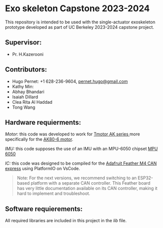 # Exo skeleton Capstone 2023-2024


This repository is intended to be used with the single-actuator exoskeleton prototype developed as part of UC Berkeley 2023-2024 capstone project.

## Supervisor:
- Pr. H.Kazerooni

## Contributors:
- Hugo Pernet: +1 628-236-9604, pernet.hugo@gmail.com
- Kathy Min: 
- Abhay Bhandari
- Isaiah Dillard
- Clea Rita Al Haddad
- Tong Wang

## Hardware requierments:
_Motor:_
this code was developed to work for [Tmotor AK series ](https://breakdance.github.io/breakdance/) more specifically for the [AK80-6 motor](https://store.tmotor.com/images/file/202208/251661393360838805.pdf).

_IMU:_
this code supposes the use of an IMU with an MPU-6050 chipset [MPU 6050](https://invensense.tdk.com/wp-content/uploads/2015/02/MPU-6000-Datasheet1.pdf)

_IC:_
this code was designed to be compiled for the [Adafruit Feather M4 CAN express](https://learn.adafruit.com/adafruit-feather-m4-can-express) using PlatformIO on VsCode.

> Note: For the next versions, we recommend switching to an ESP32-based platform with a separate CAN controller. This Feather board has very little documentation available on its CAN controller, making it hard to implement and troubleshoot.

## Software requierements:
All required libraries are included in this project in the _lib_ file.
